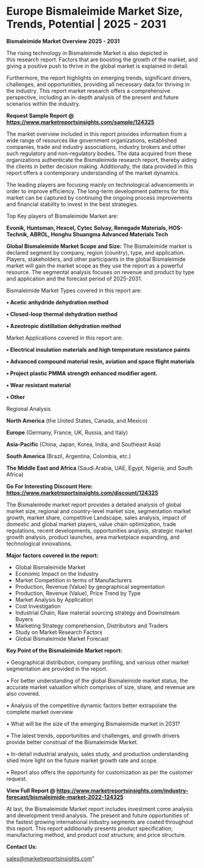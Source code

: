# Europe Bismaleimide Market Size, Trends, Potential | 2025 - 2031

<Strong> Bismaleimide Market Overview 2025 - 2031</strong>

The rising technology in Bismaleimide Market is also depicted in this research report. Factors that are boosting the growth of the market, and giving a positive push to thrive in the global market is explained in detail.

Furthermore, the report highlights on emerging trends, significant drivers, challenges, and opportunities, providing all necessary data for thriving in the industry. This report market research offers a comprehensive perspective, including an in-depth analysis of the present and future scenarios within the industry.

<strong>Request Sample Report @ <a href=https://www.marketreportsinsights.com/sample/124325>https://www.marketreportsinsights.com/sample/124325</a></strong>

The market overview included in this report provides information from a wide range of resources like government organizations, established companies, trade and industry associations, industry brokers and other such regulatory and non-regulatory bodies. The data acquired from these organizations authenticate the Bismaleimide research report, thereby aiding the clients in better decision making. Additionally, the data provided in this report offers a contemporary understanding of the market dynamics.

The leading players are focusing mainly on technological advancements in order to improve efficiency. The long-term development patterns for this market can be captured by continuing the ongoing process improvements and financial stability to invest in the best strategies.

Top Key players of Bismaleimide Market are:

<strong>Evonik, Huntsman, Hexcel, Cytec Solvay, Renegade Materials, HOS-Technik, ABROL, Honghu Shuangma Advanced Materials Tech</strong>

<strong><b>Global Bismaleimide Market Scope and Size:</b></strong>
The Bismaleimide market is declared segment by company, region (country), type, and application. Players, stakeholders, and other participants in the global Bismaleimide market will gain the market scope as they use the report as a powerful resource. The segmental analysis focuses on revenue and product by type and application and the forecast period of 2025-2031.

Bismaleimide Market Types covered in this report are:

<strong>• Acetic anhydride dehydration method

• Closed-loop thermal dehydration method

• Azeotropic distillation dehydration method</strong>

Market Applications covered in this report are:

<strong>• Electrical insulation materials and high temperature resistance paints

• Advanced compound material resin, aviation and space flight materials

• Project plastic PMMA strength enhanced modifier agent.

• Wear resistant material

• Other</strong> 

Regional Analysis

<strong>North America</strong> (the United States, Canada, and Mexico)

<strong>Europe</strong> (Germany, France, UK, Russia, and Italy)

<strong>Asia-Pacific</strong> (China, Japan, Korea, India, and Southeast Asia)

<strong>South America</strong> (Brazil, Argentina, Colombia, etc.)

<strong>The Middle East and Africa</strong> (Saudi Arabia, UAE, Egypt, Nigeria, and South Africa)

<strong>Go For Interesting Discount Here: <a href=https://www.marketreportsinsights.com/discount/124325>https://www.marketreportsinsights.com/discount/124325</a></strong>

The Bismaleimide market report provides a detailed analysis of global market size, regional and country-level market size, segmentation market growth, market share, competitive Landscape, sales analysis, impact of domestic and global market players, value chain optimization, trade regulations, recent developments, opportunities analysis, strategic market growth analysis, product launches, area marketplace expanding, and technological innovations.

<strong><b>Major factors covered in the report:</b></strong>
<ul>
  <li>Global Bismaleimide Market </li>
  <li>Economic Impact on the Industry</li>
  <li>Market Competition in terms of Manufacturers</li>
  <li>Production, Revenue (Value) by geographical segmentation</li>
  <li>Production, Revenue (Value), Price Trend by Type</li>
  <li>Market Analysis by Application</li>
  <li>Cost Investigation</li>
  <li>Industrial Chain, Raw material sourcing strategy and Downstream Buyers</li>
  <li>Marketing Strategy comprehension, Distributors and Traders</li>
  <li>Study on Market Research Factors</li>
  <li>Global Bismaleimide Market Forecast</li>
</ul>

<strong><b>Key Point of the Bismaleimide Market report:</b></strong>

• Geographical distribution, company profiling, and various other market segmentation are provided in the report.

• For better understanding of the global Bismaleimide market status, the accurate market valuation which comprises of size, share, and revenue are also covered.

• Analysis of the competitive dynamic factors better extrapolate the complete market overview

• What will be the size of the emerging Bismaleimide market in 2031?

• The latest trends, opportunities and challenges, and growth drivers provide better construal of the Bismaleimide Market.

• In-detail industrial analysis, sales study, and production understanding shed more light on the future market growth rate and scope.

• Report also offers the opportunity for customization as per the customer request.

<strong><b>View Full Report @ <a href=https://www.marketreportsinsights.com/industry-forecast/bismaleimide-market-2022-124325>https://www.marketreportsinsights.com/industry-forecast/bismaleimide-market-2022-124325</a></b></strong>


At last, the Bismaleimide Market report includes investment come analysis and development trend analysis. The present and future opportunities of the fastest growing international industry segments are coated throughout this report. This report additionally presents product specification, manufacturing method, and product cost structure, and price structure.

<strong>Contact Us:</strong>

sales@marketreportsinsights.com"

